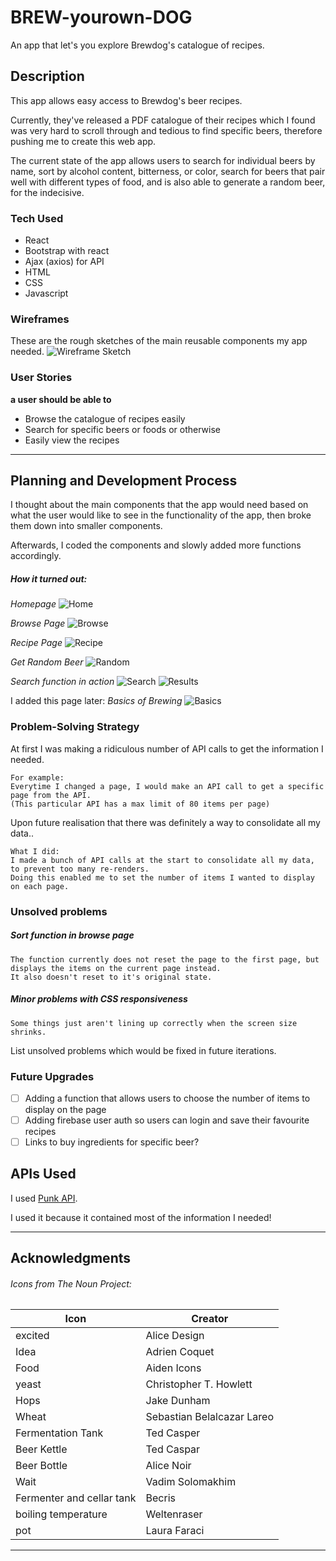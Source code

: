 # BREW-yourown-DOG

An app that let's you explore Brewdog's catalogue of recipes.

## Description

This app allows easy access to Brewdog's beer recipes.

Currently, they've released a PDF catalogue of their recipes which I found was very hard to scroll through and tedious to find specific beers, therefore pushing me to create this web app.

The current state of the app allows users to search for individual beers by name, sort by alcohol content, bitterness, or color, search for beers that pair well with different types of food, and is also able to generate a random beer, for the indecisive.

### Tech Used

* React
* Bootstrap with react
* Ajax (axios) for API
* HTML
* CSS
* Javascript


### Wireframes

These are the rough sketches of the main reusable components my app needed.
![Wireframe Sketch](/userstory/wireframes.jpg)

### User Stories

**a user should be able to**
* Browse the catalogue of recipes easily
* Search for specific beers or foods or otherwise
* Easily view the recipes

---

## Planning and Development Process

I thought about the main components that the app would need based on what the user would like to see in the functionality of the app, then broke them down into smaller components.

Afterwards, I coded the components and slowly added more functions accordingly.

##### How it turned out:
_Homepage_
![Home](/userstory/home.png)

_Browse Page_
![Browse](/userstory/sort.png)

_Recipe Page_
![Recipe](/userstory/beerrecipe.png)

_Get Random Beer_
![Random](/userstory/randombeer.png)

_Search function in action_
![Search](/userstory/search.png)
![Results](/userstory/searchres.png)

I added this page later:
_Basics of Brewing_
![Basics](/userstory/basics.png)

### Problem-Solving Strategy

At first I was making a ridiculous number of API calls to get the information I needed.
```
For example:
Everytime I changed a page, I would make an API call to get a specific page from the API.
(This particular API has a max limit of 80 items per page)
```
Upon future realisation that there was definitely a way to consolidate all my data..
```
What I did:
I made a bunch of API calls at the start to consolidate all my data, to prevent too many re-renders.
Doing this enabled me to set the number of items I wanted to display on each page.
```

### Unsolved problems

##### Sort function in browse page
```
The function currently does not reset the page to the first page, but displays the items on the current page instead.
It also doesn't reset to it's original state.
```
##### Minor problems with CSS responsiveness
```
Some things just aren't lining up correctly when the screen size shrinks.
```

List unsolved problems which would be fixed in future iterations.

### Future Upgrades

- [ ] Adding a function that allows users to choose the number of items to display on the page
- [ ] Adding firebase user auth so users can login and save their favourite recipes
- [ ] Links to buy ingredients for specific beer?

## APIs Used

I used [Punk API](https://punkapi.com/).

I used it because it contained most of the information I needed!

---

## Acknowledgments
###### Icons from The Noun Project:
Icon | Creator
--------- | ---------
excited | Alice Design
Idea | Adrien Coquet
Food | Aiden Icons
yeast | Christopher T. Howlett
Hops | Jake Dunham
Wheat | Sebastian Belalcazar Lareo
Fermentation Tank | Ted Casper
Beer Kettle | Ted Caspar
Beer Bottle | Alice Noir
Wait | Vadim Solomakhim
Fermenter and cellar tank | Becris
boiling temperature | Weltenraser
pot | Laura Faraci

---
